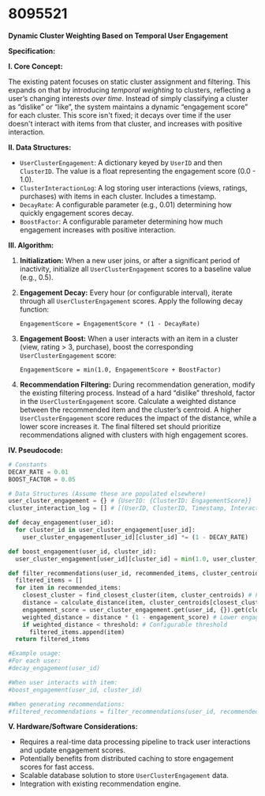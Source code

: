 # 8095521

**Dynamic Cluster Weighting Based on Temporal User Engagement**

**Specification:**

**I. Core Concept:**

The existing patent focuses on static cluster assignment and filtering. This expands on that by introducing *temporal weighting* to clusters, reflecting a user’s changing interests *over time*.  Instead of simply classifying a cluster as “dislike” or “like”, the system maintains a dynamic “engagement score” for each cluster.  This score isn't fixed; it decays over time if the user doesn't interact with items from that cluster, and increases with positive interaction.

**II. Data Structures:**

*   `UserClusterEngagement`:  A dictionary keyed by `UserID` and then `ClusterID`. The value is a float representing the engagement score (0.0 - 1.0).
*   `ClusterInteractionLog`: A log storing user interactions (views, ratings, purchases) with items in each cluster.  Includes a timestamp.
*   `DecayRate`: A configurable parameter (e.g., 0.01) determining how quickly engagement scores decay.
*   `BoostFactor`: A configurable parameter determining how much engagement increases with positive interaction.

**III. Algorithm:**

1.  **Initialization:** When a new user joins, or after a significant period of inactivity, initialize all `UserClusterEngagement` scores to a baseline value (e.g., 0.5).
2.  **Engagement Decay:** Every hour (or configurable interval), iterate through all `UserClusterEngagement` scores.  Apply the following decay function:

    `EngagementScore = EngagementScore * (1 - DecayRate)`

3.  **Engagement Boost:** When a user interacts with an item in a cluster (view, rating > 3, purchase), boost the corresponding `UserClusterEngagement` score:

    `EngagementScore = min(1.0, EngagementScore + BoostFactor)`

4.  **Recommendation Filtering:** During recommendation generation, modify the existing filtering process. Instead of a hard “dislike” threshold, factor in the `UserClusterEngagement` score. Calculate a weighted distance between the recommended item and the cluster’s centroid. A higher `UserClusterEngagement` score reduces the impact of the distance, while a lower score increases it. The final filtered set should prioritize recommendations aligned with clusters with high engagement scores.

**IV. Pseudocode:**

```python
# Constants
DECAY_RATE = 0.01
BOOST_FACTOR = 0.05

# Data Structures (Assume these are populated elsewhere)
user_cluster_engagement = {} # {UserID: {ClusterID: EngagementScore}}
cluster_interaction_log = [] # [(UserID, ClusterID, Timestamp, InteractionType)]

def decay_engagement(user_id):
  for cluster_id in user_cluster_engagement[user_id]:
    user_cluster_engagement[user_id][cluster_id] *= (1 - DECAY_RATE)

def boost_engagement(user_id, cluster_id):
  user_cluster_engagement[user_id][cluster_id] = min(1.0, user_cluster_engagement[user_id][cluster_id] + BOOST_FACTOR)

def filter_recommendations(user_id, recommended_items, cluster_centroids):
  filtered_items = []
  for item in recommended_items:
    closest_cluster = find_closest_cluster(item, cluster_centroids) # Function to find the closest cluster to the item
    distance = calculate_distance(item, cluster_centroids[closest_cluster]) # Function to calculate the distance between the item and the cluster centroid
    engagement_score = user_cluster_engagement.get(user_id, {}).get(closest_cluster, 0.5)
    weighted_distance = distance * (1 - engagement_score) # Lower engagement -> higher weighted distance
    if weighted_distance < threshold: # Configurable threshold
      filtered_items.append(item)
  return filtered_items

#Example usage:
#For each user:
#decay_engagement(user_id)

#When user interacts with item:
#boost_engagement(user_id, cluster_id)

#When generating recommendations:
#filtered_recommendations = filter_recommendations(user_id, recommended_items, cluster_centroids)
```

**V.  Hardware/Software Considerations:**

*   Requires a real-time data processing pipeline to track user interactions and update engagement scores.
*   Potentially benefits from distributed caching to store engagement scores for fast access.
*   Scalable database solution to store `UserClusterEngagement` data.
*   Integration with existing recommendation engine.